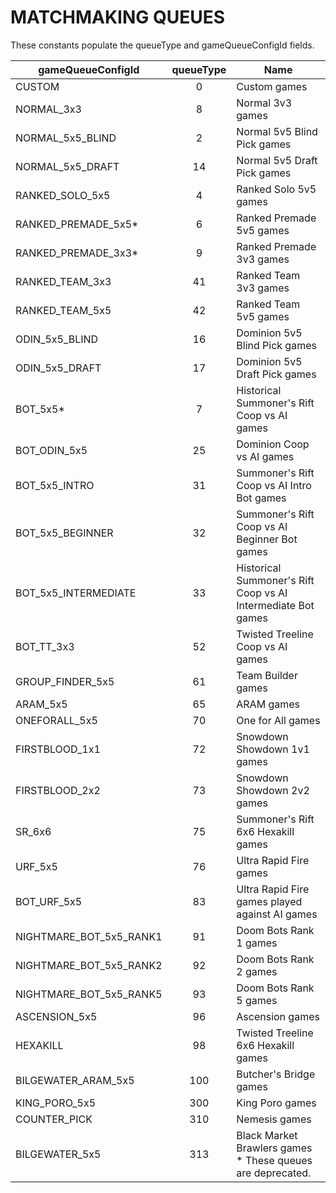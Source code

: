 # MATCHMAKING QUEUES
These constants populate the queueType and gameQueueConfigId fields.

| gameQueueConfigId	| queueType	| Name |
|------------------|:-----------:|-------|
| CUSTOM	| 0	| Custom games |
| NORMAL_3x3	| 8	| Normal 3v3 games |
| NORMAL_5x5_BLIND	| 2	| Normal 5v5 Blind Pick games |
| NORMAL_5x5_DRAFT	| 14	| Normal 5v5 Draft Pick games |
| RANKED_SOLO_5x5	| 4	| Ranked Solo 5v5 games |
| RANKED_PREMADE_5x5*	| 6	| Ranked Premade 5v5 games |
| RANKED_PREMADE_3x3*	| 9	| Ranked Premade 3v3 games |
| RANKED_TEAM_3x3	| 41	| Ranked Team 3v3 games |
| RANKED_TEAM_5x5	| 42	| Ranked Team 5v5 games |
| ODIN_5x5_BLIND	| 16	| Dominion 5v5 Blind Pick games |
| ODIN_5x5_DRAFT	| 17	| Dominion 5v5 Draft Pick games |
| BOT_5x5*	| 7	| Historical Summoner's Rift Coop vs AI games |
| BOT_ODIN_5x5	| 25	| Dominion Coop vs AI games |
| BOT_5x5_INTRO	| 31	| Summoner's Rift Coop vs AI Intro Bot games |
| BOT_5x5_BEGINNER	| 32	| Summoner's Rift Coop vs AI Beginner Bot games |
| BOT_5x5_INTERMEDIATE	| 33	| Historical Summoner's Rift Coop vs AI Intermediate Bot games |
| BOT_TT_3x3	| 52	| Twisted Treeline Coop vs AI games |
| GROUP_FINDER_5x5	| 61	| Team Builder games |
| ARAM_5x5	| 65	| ARAM games |
| ONEFORALL_5x5	| 70	| One for All games |
| FIRSTBLOOD_1x1	| 72	| Snowdown Showdown 1v1 games |
| FIRSTBLOOD_2x2	| 73	| Snowdown Showdown 2v2 games |
| SR_6x6	| 75	| Summoner's Rift 6x6 Hexakill games |
| URF_5x5	| 76	| Ultra Rapid Fire games |
| BOT_URF_5x5	| 83	| Ultra Rapid Fire games played against AI games |
| NIGHTMARE_BOT_5x5_RANK1	| 91	| Doom Bots Rank 1 games |
| NIGHTMARE_BOT_5x5_RANK2	| 92	| Doom Bots Rank 2 games |
| NIGHTMARE_BOT_5x5_RANK5	| 93	| Doom Bots Rank 5 games |
| ASCENSION_5x5	| 96	| Ascension games |
| HEXAKILL	| 98	| Twisted Treeline 6x6 Hexakill games |
| BILGEWATER_ARAM_5x5	| 100	| Butcher's Bridge games |
| KING_PORO_5x5	| 300	| King Poro games |
| COUNTER_PICK	| 310	| Nemesis games |
| BILGEWATER_5x5	| 313	| Black Market Brawlers games * These queues are deprecated. |
